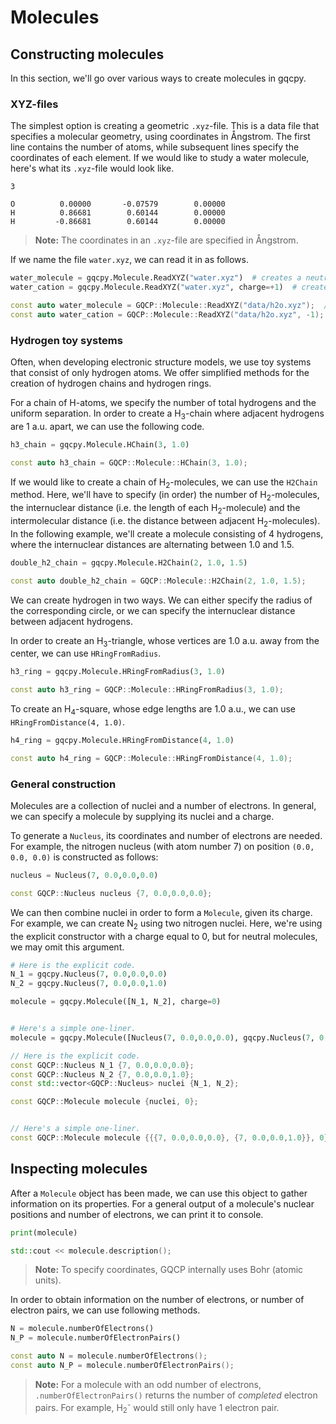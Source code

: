 # Molecules


## Constructing molecules

In this section, we'll go over various ways to create molecules in gqcpy.


### XYZ-files

The simplest option is creating a geometric `.xyz`-file. This is a data file that specifies a molecular geometry, using coordinates in Ångstrom. The first line contains the number of atoms, while subsequent lines specify the coordinates of each element. If we would like to study a water molecule, here's what its `.xyz`-file would look like.

```
3

O          0.00000       -0.07579        0.00000
H          0.86681        0.60144        0.00000
H         -0.86681        0.60144        0.00000
```

> **Note:** The coordinates in an `.xyz`-file are specified in Ångstrom.

If we name the file `water.xyz`, we can read it in as follows.

<!--DOCUSAURUS_CODE_TABS-->

<!--Python-->
```python
water_molecule = gqcpy.Molecule.ReadXYZ("water.xyz")  # creates a neutral molecule
water_cation = gqcpy.Molecule.ReadXYZ("water.xyz", charge=+1)  # creates a charged ion
```

<!--C++-->
```C++
const auto water_molecule = GQCP::Molecule::ReadXYZ("data/h2o.xyz");  // creates a neutral molecule
const auto water_cation = GQCP::Molecule::ReadXYZ("data/h2o.xyz", -1);  // creates a charged ion
```
<!--END_DOCUSAURUS_CODE_TABS-->



### Hydrogen toy systems

Often, when developing electronic structure models, we use toy systems that consist of only hydrogen atoms. We offer simplified methods for the creation of hydrogen chains and hydrogen rings.

For a chain of H-atoms, we specify the number of total hydrogens and the uniform separation. In order to create a H<sub>3</sub>-chain where adjacent hydrogens are 1 a.u. apart, we can use the following code.
<!--DOCUSAURUS_CODE_TABS-->

<!--Python-->
```python
h3_chain = gqcpy.Molecule.HChain(3, 1.0)
```

<!--C++-->
```C++
const auto h3_chain = GQCP::Molecule::HChain(3, 1.0);
```
<!--END_DOCUSAURUS_CODE_TABS-->


If we would like to create a chain of H<sub>2</sub>-molecules, we can use the `H2Chain` method. Here, we'll have to specify (in order) the number of H<sub>2</sub>-molecules, the internuclear distance (i.e. the length of each H<sub>2</sub>-molecule) and the intermolecular distance (i.e. the distance between adjacent H<sub>2</sub>-molecules). In the following example, we'll create a molecule consisting of 4 hydrogens, where the internuclear distances are alternating between 1.0 and 1.5.

<!--DOCUSAURUS_CODE_TABS-->

<!--Python-->
```python
double_h2_chain = gqcpy.Molecule.H2Chain(2, 1.0, 1.5)
```

<!--C++-->
```C++
const auto double_h2_chain = GQCP::Molecule::H2Chain(2, 1.0, 1.5);
```
<!--END_DOCUSAURUS_CODE_TABS-->


We can create hydrogen in two ways. We can either specify the radius of the corresponding circle, or we can specify the internuclear distance between adjacent hydrogens. 

In order to create an H<sub>3</sub>-triangle, whose vertices are 1.0 a.u. away from the center, we can use `HRingFromRadius`.
<!--DOCUSAURUS_CODE_TABS-->

<!--Python-->
```python
h3_ring = gqcpy.Molecule.HRingFromRadius(3, 1.0)
```

<!--C++-->
```C++
const auto h3_ring = GQCP::Molecule::HRingFromRadius(3, 1.0);
```
<!--END_DOCUSAURUS_CODE_TABS-->


To create an H<sub>4</sub>-square, whose edge lengths are 1.0 a.u., we can use `HRingFromDistance(4, 1.0)`.
<!--DOCUSAURUS_CODE_TABS-->

<!--Python-->
```python
h4_ring = gqcpy.Molecule.HRingFromDistance(4, 1.0)
```

<!--C++-->
```C++
const auto h4_ring = GQCP::Molecule::HRingFromDistance(4, 1.0);
```
<!--END_DOCUSAURUS_CODE_TABS-->



### General construction
Molecules are a collection of nuclei and a number of electrons. In general, we can specify a molecule by supplying its nuclei and a charge. 

To generate a `Nucleus`, its coordinates and number of electrons are needed. For example, the nitrogen nucleus (with atom number 7) on position `(0.0, 0.0, 0.0)` is constructed as follows:

<!--DOCUSAURUS_CODE_TABS-->

<!--Python-->
```python
nucleus = Nucleus(7, 0.0,0.0,0.0)
```

<!--C++-->
```C++
const GQCP::Nucleus nucleus {7, 0.0,0.0,0.0};
```
<!--END_DOCUSAURUS_CODE_TABS-->

We can then combine nuclei in order to form a `Molecule`, given its charge. For example, we can create N<sub>2</sub> using two nitrogen nuclei. Here, we're using the explicit constructor with a charge equal to 0, but for neutral molecules, we may omit this argument.

<!--DOCUSAURUS_CODE_TABS-->

<!--Python-->
```python
# Here is the explicit code.
N_1 = gqcpy.Nucleus(7, 0.0,0.0,0.0)
N_2 = gqcpy.Nucleus(7, 0.0,0.0,1.0)

molecule = gqcpy.Molecule([N_1, N_2], charge=0)


# Here's a simple one-liner.
molecule = gqcpy.Molecule([Nucleus(7, 0.0,0.0,0.0), gqcpy.Nucleus(7, 0.0,0.0,1.0)], 0)
```

<!--C++-->
```C++
// Here is the explicit code.
const GQCP::Nucleus N_1 {7, 0.0,0.0,0.0};
const GQCP::Nucleus N_2 {7, 0.0,0.0,1.0};
const std::vector<GQCP::Nucleus> nuclei {N_1, N_2};

const GQCP::Molecule molecule {nuclei, 0};


// Here's a simple one-liner.
const GQCP::Molecule molecule {{{7, 0.0,0.0,0.0}, {7, 0.0,0.0,1.0}}, 0};
```
<!--END_DOCUSAURUS_CODE_TABS-->


## Inspecting molecules

After a `Molecule` object has been made, we can use this object to gather information on its properties. For a general output of a molecule's nuclear positions and number of electrons, we can print it to console.

<!--DOCUSAURUS_CODE_TABS-->

<!--Python-->
```python
print(molecule)
```

<!--C++-->
```C++
std::cout << molecule.description();
```
<!--END_DOCUSAURUS_CODE_TABS-->

> **Note:** To specify coordinates, GQCP internally uses Bohr (atomic units).


In order to obtain information on the number of electrons, or number of electron pairs, we can use following methods.

<!--DOCUSAURUS_CODE_TABS-->

<!--Python-->
```python
N = molecule.numberOfElectrons()
N_P = molecule.numberOfElectronPairs()
```

<!--C++-->
```C++
const auto N = molecule.numberOfElectrons();
const auto N_P = molecule.numberOfElectronPairs();
```
<!--END_DOCUSAURUS_CODE_TABS-->

> **Note:** For a molecule with an odd number of electrons, `.numberOfElectronPairs()` returns the number of _completed_ electron pairs. For example, H<sub>2</sub><sup>-</sup> would still only have 1 electron pair.
